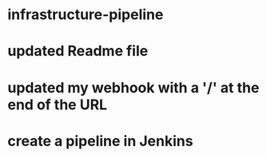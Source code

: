 # infrastructure-pipeline

# updated Readme file

# updated my webhook with a '/' at the end of the URL

# create a pipeline in Jenkins
